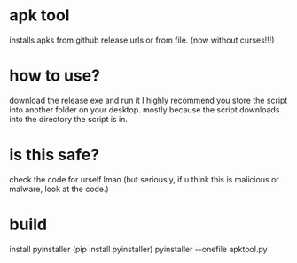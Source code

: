 # apk tool
installs apks from github release urls or from file. (now without curses!!!)

# how to use?
download the release exe and run it
I highly recommend you store the script into another folder on your desktop. mostly because the script downloads into the directory the script is in.

# is this safe?
check the code for urself lmao
(but seriously, if u think this is malicious or malware, look at the code.)

# build
install pyinstaller (pip install pyinstaller)
pyinstaller --onefile apktool.py

